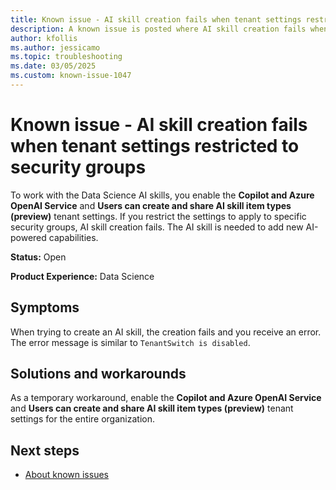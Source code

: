 ```yaml
---
title: Known issue - AI skill creation fails when tenant settings restricted to security groups
description: A known issue is posted where AI skill creation fails when tenant settings are restricted to security groups.
author: kfollis
ms.author: jessicamo
ms.topic: troubleshooting  
ms.date: 03/05/2025
ms.custom: known-issue-1047
---
```


# Known issue - AI skill creation fails when tenant settings restricted to security groups

To work with the Data Science AI skills, you enable the **Copilot and Azure OpenAI Service** and **Users can create and share AI skill item types (preview)** tenant settings. If you restrict the settings to apply to specific security groups, AI skill creation fails. The AI skill is needed to add new AI-powered capabilities.

**Status:** Open

**Product Experience:** Data Science

## Symptoms

When trying to create an AI skill, the creation fails and you receive an error. The error message is similar to `TenantSwitch is disabled`.

## Solutions and workarounds

As a temporary workaround, enable the **Copilot and Azure OpenAI Service** and **Users can create and share AI skill item types (preview)** tenant settings for the entire organization.

## Next steps

- [About known issues](https://support.fabric.microsoft.com/known-issues)
